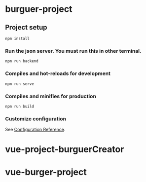 # burguer-project

## Project setup
```
npm install
```
### Run the json server. You must run this in other terminal.
```
npm run backend
```
### Compiles and hot-reloads for development
```
npm run serve
```

### Compiles and minifies for production
```
npm run build
```

### Customize configuration
See [Configuration Reference](https://cli.vuejs.org/config/).
# vue-project-burguerCreator
# vue-burger-project
